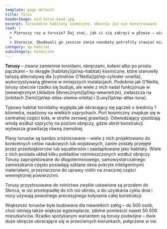 ```yaml
---
template: page-default
title: Torus
headerImage: mid-torus-head.jpg
excerpt: Toroidalne habitaty kosmiczne, obecnie już nie konstruowane
lead: |
  > Pierwszy raz w torusie? Daj znać, jak ci się zakręci w głowie – większości się kręci. Niby wygląda jak pączek z oknami, ale jak staniesz przy wewnętrznej ścianie i spojrzysz wzdłuż obręczy… to jakbyś patrzył w krzywe niebo, które cię otacza.
  >
  > Starocie. Zbudowali go jeszcze zanim nanoboty potrafiły stawiać miasta. Grawitacja działa tylko na obręczy, port jest w osi, a jeśli jedziesz windą z 0 g na pełne 1 g, to czujesz każdy centymetr. Ale rośliny rosną, panele się świecą, a komercyjna strefa żyje jak przed Upadkiem.
category: ep-habitat
subcategory: kosmiczne
---
```

**Torusy** – zwane zamiennie toroidami, obręczami, kołami albo po prostu pączkami – to okrągłe [habitaty]{pl/ep-habitat} kosmiczne, które stanowiły tańszą alternatywę dla [cylindrów O’Neilla]{pl/ep-cylinder-oneilla}, wykorzystywaną głównie w mniejszych instalacjach. Podobnie jak O’Neille, torusy obecnie rzadko się buduje, ale wiele z nich nadal funkcjonuje w [wewnętrznym Układzie Słonecznym]{pl/ep-wewnetrze}, zwłaszcza na [orbitach Ziemi]{pl/ep-atlas-ziemia-orbita} i [Luny]{pl/ep-atlas-luna}.

Typowy habitat toroidalny wygląda jak obracający się pączek o średnicy 1 kilometra, osadzony na wielkich szprychach. Port kosmiczny znajduje się w centralnej części koła, w strefie zerowej grawitacji. Odwiedzający zjeżdżają windą wzdłuż szprychy na poziom obręczy, gdzie obrót konstrukcji wytwarza grawitację równą ziemskiej.

Plany torusów są bardzo zróżnicowane – wiele z nich projektowano do konkretnych celów naukowych lub wojskowych, zanim zostały przejęte przez przedsiębiorców lub squattersów i zaadaptowane jako habitaty. Wiele z nich posiada układ kilku pokładów rozmieszczonych wzdłuż obręczy. Torusy zaprojektowane do długoterminowego, samowystarczalnego zamieszkania często posiadają szklane okna pokryte inteligentnymi materiałami, przeznaczone do uprawy roślin na znacznej części wewnętrznej powierzchni.

Torusy przystosowane do rolnictwa zwykle ustawione są przodem do Słońca, w osi prostopadłej do ich osi obrotu, a do uzyskania cyklu dnia i nocy używają powolnego precesyjnego kołysania całej konstrukcji.

Większość torusów była budowana dla niewielkich załóg – do 500 osób, choć istnieją także większe egzemplarze, zdolne pomieścić nawet 50 000 mieszkańców. Rzadko spotykanym wariantem są torusy podwójne – dwie duże obręcze obracające się w przeciwnych kierunkach, połączone w osi.

